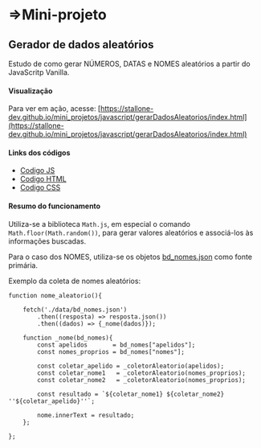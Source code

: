 # =>Mini-projeto

## Gerador de dados aleatórios

Estudo de como gerar NÚMEROS, DATAS e NOMES aleatórios a partir do JavaScritp Vanilla.

#### Visualização

Para ver em ação, acesse:
[https://stallone-dev.github.io/mini_projetos/javascript/gerarDadosAleatorios/index.html](https://stallone-dev.github.io/mini_projetos/javascript/gerarDadosAleatorios/index.html)

#### Links dos códigos

- [Codigo JS](https://github.com/stallone-dev/mini_projetos/blob/master/javascript/gerarDadosAleatorios/src/gerador.js)
- [Codigo HTML](https://github.com/stallone-dev/mini_projetos/blob/master/javascript/gerarDadosAleatorios/index.html)
- [Codigo CSS](https://github.com/stallone-dev/mini_projetos/blob/master/javascript/gerarDadosAleatorios/style/style.css)

#### Resumo do funcionamento

Utiliza-se a biblioteca ``Math.js``, em especial o comando ``Math.floor(Math.random())``, para gerar valores aleatórios e associá-los às informações buscadas.

Para o caso dos NOMES, utiliza-se os objetos [bd_nomes.json](https://github.com/stallone-dev/mini_projetos/blob/master/javascript/gerarDadosAleatorios/data/bd_nomes.json) como fonte primária.

Exemplo da coleta de nomes aleatórios:

    function nome_aleatorio(){

        fetch('./data/bd_nomes.json')
            .then((resposta) => resposta.json())
            .then((dados) => {_nome(dados)});

        function _nome(bd_nomes){
            const apelidos       = bd_nomes["apelidos"];
            const nomes_proprios = bd_nomes["nomes"];

            const coletar_apelido = _coletorAleatorio(apelidos);
            const coletar_nome1   = _coletorAleatorio(nomes_proprios);
            const coletar_nome2   = _coletorAleatorio(nomes_proprios);
            
            const resultado = `${coletar_nome1} ${coletar_nome2} ''${coletar_apelido}''`;

            nome.innerText = resultado;
        };

    };

